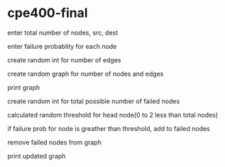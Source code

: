 # cpe400-final

enter total number of nodes, src, dest  

enter failure probablity for each node  

create random int for number of edges  

create random graph for number of nodes and edges  

print graph  

create random int for total possible number of failed nodes  

calculated random threshold for head node(0 to 2 less than total nodes)  

if failure prob for node is greather than threshold, add to failed nodes  

remove failed nodes from graph  

print updated graph  
